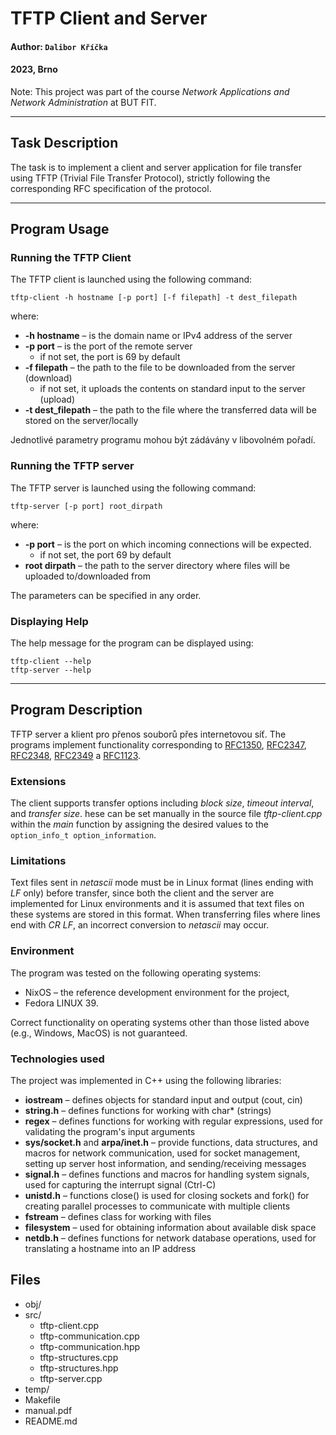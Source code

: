 # **TFTP Client and Server**
#### Author: `Dalibor Kříčka`
#### 2023, Brno

Note: This project was part of the course _Network Applications and Network Administration_ at BUT FIT.

---

## **Task Description**
The task is to implement a client and server application for file transfer using TFTP (Trivial File Transfer Protocol), strictly following the corresponding RFC specification of the protocol.

---

## **Program Usage**
### **Running the TFTP Client**
The TFTP client is launched using the following command:

```
tftp-client -h hostname [-p port] [-f filepath] -t dest_filepath
```

where:
* **-h hostname** – is the domain name or IPv4 address of the server
* **-p port** – is the port of the remote server
    * if not set, the port is 69 by default
* **-f filepath** – the path to the file to be downloaded from the server (download)
    * if not set, it uploads the contents on standard input to the server (upload)
* **-t dest_filepath** –  the path to the file where the transferred data will be stored on the server/locally

Jednotlivé parametry programu mohou být zádávány v libovolném pořadí.

### **Running the TFTP server**
The TFTP server is launched using the following command:

```
tftp-server [-p port] root_dirpath
```

where:
* **-p port** – is the port on which incoming connections will be expected.
    * if not set, the port 69 by default
* **root dirpath** – the path to the server directory where files will be uploaded to/downloaded from

The parameters can be specified in any order.

### **Displaying Help**
The help message for the program can be displayed using:

```
tftp-client --help
tftp-server --help
```

---

## **Program Description**
TFTP server a klient pro přenos souborů přes internetovou síť. The programs implement functionality corresponding to
[RFC1350](https://www.rfc-editor.org/info/rfc1350),
[RFC2347](https://www.rfc-editor.org/info/rfc2347),
[RFC2348](https://www.rfc-editor.org/info/rfc2348),
[RFC2349](https://www.rfc-editor.org/info/rfc2349) a
[RFC1123](https://www.rfc-editor.org/info/rfc1123).

### **Extensions**
The client supports transfer options including _block size_, _timeout interval_, and _transfer size_. hese can be set manually in the source file _tftp-client.cpp_ within the _main_ function by assigning the desired values to the `option_info_t option_information`.

### **Limitations**
Text files sent in _netascii_ mode must be in Linux format (lines ending with _LF_ only) before transfer, since both the client and the server are implemented for Linux environments and it is assumed that text files on these systems are stored in this format.
When transferring files where lines end with _CR LF_, an incorrect conversion to _netascii_ may occur.

### **Environment**

The program was tested on the following operating systems:
* NixOS – the reference development environment for the project,
* Fedora LINUX 39.

Correct functionality on operating systems other than those listed above (e.g., Windows, MacOS) is not guaranteed.

### **Technologies used**
The project was implemented in C++ using the following libraries:
* **iostream** – defines objects for standard input and output (cout, cin)
* **string.h** – defines functions for working with char* (strings)
* **regex** – defines functions for working with regular expressions, used for validating the program's input arguments
* **sys/socket.h** and **arpa/inet.h** – provide functions, data structures, and macros for network communication, used for socket management, setting up server host information, and sending/receiving messages
* **signal.h** – defines functions and macros for handling system signals, used for capturing the interrupt signal (Ctrl-C)
* **unistd.h** – functions close() is used for closing sockets and fork() for creating parallel processes to communicate with multiple clients
* **fstream** – defines class for working with files
* **filesystem** – used for obtaining information about available disk space
* **netdb.h** – defines functions for network database operations, used for translating a hostname into an IP address

## **Files**

* obj/
* src/
    * tftp-client.cpp
    * tftp-communication.cpp
    * tftp-communication.hpp
    * tftp-structures.cpp
    * tftp-structures.hpp
    * tftp-server.cpp
* temp/
* Makefile
* manual.pdf
* README.md
